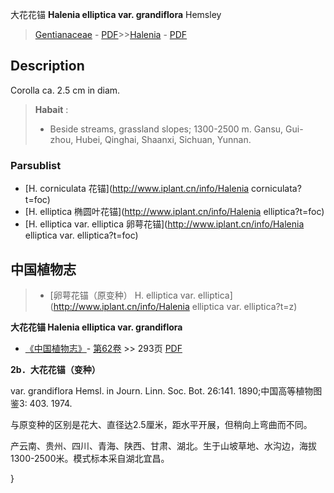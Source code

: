 大花花锚 **Halenia elliptica var. grandiflora** Hemsley

> [Gentianaceae](http://www.iplant.cn/info/Gentianaceae?t=foc) - [PDF](http://www.iplant.cn/foc/pdf/Gentianaceae.pdf)>>[Halenia](http://www.iplant.cn/info/Halenia?t=foc) - [PDF](http://www.iplant.cn/foc/pdf/Halenia.pdf)

## Description

Corolla ca. 2.5 cm in diam.


> **Habait** : 
>* Beside streams, grassland slopes; 1300-2500 m. Gansu, Gui-zhou, Hubei, Qinghai, Shaanxi, Sichuan, Yunnan.

### Parsublist

* [H.  corniculata  花锚](http://www.iplant.cn/info/Halenia corniculata?t=foc)
* [H.  elliptica  椭圆叶花锚](http://www.iplant.cn/info/Halenia elliptica?t=foc)
* [H.  elliptica var. elliptica  卵萼花锚](http://www.iplant.cn/info/Halenia elliptica var. elliptica?t=foc)

## 中国植物志

> * [卵萼花锚（原变种）  H.  elliptica var. elliptica](http://www.iplant.cn/info/Halenia elliptica var. elliptica?t=z)


**大花花锚 Halenia elliptica var. grandiflora**

* [《中国植物志》](http://www.iplant.cn/frps)- [第62卷](http://www.iplant.cn/frps/vol/62) >> 293页 [PDF](http://www.iplant.cn/frps/pdf/62/293.pdf)


**2b．大花花锚（变种）**

var. grandiflora Hemsl. in Journ. Linn. Soc. Bot. 26:141. 1890;中国高等植物图鉴3: 403. 1974.

与原变种的区别是花大、直径达2.5厘米，距水平开展，但稍向上弯曲而不同。

产云南、贵州、四川、青海、陕西、甘肃、湖北。生于山坡草地、水沟边，海拔1300-2500米。模式标本采自湖北宜昌。

}